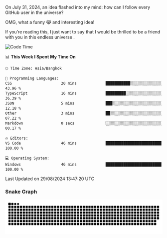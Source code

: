 On July 31, 2024, an idea flashed into my mind: how can I follow every GitHub user in the universe?

OMG, what a funny 😹 and interesting idea!

If you’re reading this, I just want to say that I would be thrilled to be a friend with you in this endless universe . 


<!--START_SECTION:waka-->
![Code Time](http://img.shields.io/badge/Code%20Time-8%20hrs%2013%20mins-blue)

📊 **This Week I Spent My Time On** 

```text
🕑︎ Time Zone: Asia/Bangkok

💬 Programming Languages: 
CSS                      20 mins             ███████████░░░░░░░░░░░░░░   43.96 % 
TypeScript               16 mins             █████████░░░░░░░░░░░░░░░░   36.39 % 
JSON                     5 mins              ███░░░░░░░░░░░░░░░░░░░░░░   12.18 % 
Other                    3 mins              ██░░░░░░░░░░░░░░░░░░░░░░░   07.22 % 
Markdown                 0 secs              ░░░░░░░░░░░░░░░░░░░░░░░░░   00.17 % 

🔥 Editors: 
VS Code                  46 mins             █████████████████████████   100.00 % 

💻 Operating System: 
Windows                  46 mins             █████████████████████████   100.00 % 
```


 Last Updated on 29/08/2024 13:47:20 UTC
<!--END_SECTION:waka-->

### Snake Graph
![snake graph](https://github.com/tqlucitvn/tqlucitvn/blob/snake-graph-output/github-contribution-grid-snake.svg)
